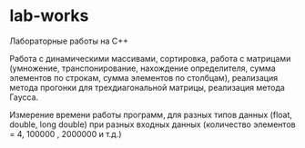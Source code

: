 # lab-works
Лабораторные работы на C++

Работа с динамическими массивами,
сортировка,
работа с матрицами (умножение, транспонирование, нахождение определителя, сумма элементов по строкам, сумма элементов по столбцам),
реализация метода прогонки для трехдиагональной матрицы,
реализация метода Гаусса.

Измерение времени работы программ, для разных типов данных (float, double, long double) при разных входных данных (количество элементов = 4, 100000 , 2000000 и т.д.)


